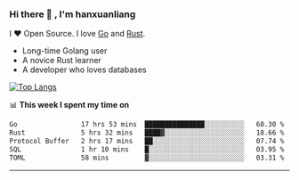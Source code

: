 ### Hi there 👋 , I'm hanxuanliang

<!--
**hanxuanliang/hanxuanliang** is a ✨ _special_ ✨ repository because its `README.md` (this file) appears on your GitHub profile.

Here are some ideas to get you started:

- 🔭 I’m currently working on ...
- 🌱 I’m currently learning ...
- 👯 I’m looking to collaborate on ...
- 🤔 I’m looking for help with ...
- 💬 Ask me about ...
- 📫 How to reach me: ...
- 😄 Pronouns: ...
- ⚡ Fun fact: ...
-->
I ❤ Open Source. I love [Go](https://golang.org) and [Rust](https://www.rust-lang.org/zh-CN/).

* Long-time Golang user
* A novice Rust learner
* A developer who loves databases

[![Top Langs](https://github-readme-stats.vercel.app/api?username=hanxuanliang&show_icons=true&count_private=true&line_height=40)](https://github.com/anuraghazra/github-readme-stats)

📊 **This week I spent my time on**
<!--START_SECTION:waka-->

```txt
Go                17 hrs 53 mins  ███████████████░░░░░░░░░░   60.30 %
Rust              5 hrs 32 mins   ████▓░░░░░░░░░░░░░░░░░░░░   18.66 %
Protocol Buffer   2 hrs 17 mins   ██░░░░░░░░░░░░░░░░░░░░░░░   07.74 %
SQL               1 hr 10 mins    █░░░░░░░░░░░░░░░░░░░░░░░░   03.95 %
TOML              58 mins         ▓░░░░░░░░░░░░░░░░░░░░░░░░   03.31 %
```

<!--END_SECTION:waka-->

***
